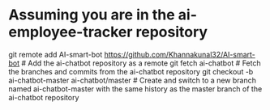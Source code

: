 # Assuming you are in the ai-employee-tracker repository
git remote add AI-smart-bot https://github.com/Khannakunal32/AI-smart-bot # Add the ai-chatbot repository as a remote
git fetch ai-chatbot # Fetch the branches and commits from the ai-chatbot repository
git checkout -b ai-chatbot-master ai-chatbot/master # Create and switch to a new branch named ai-chatbot-master with the same history as the master branch of the ai-chatbot repository
